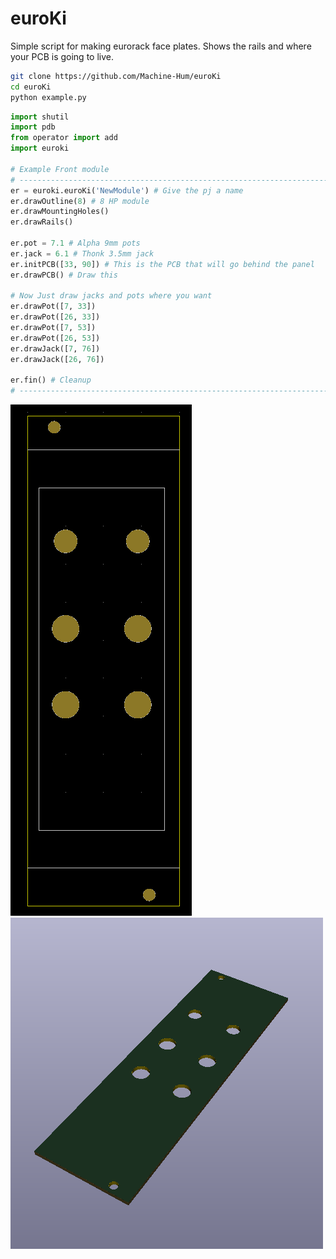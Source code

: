 # euroKi
Simple script for making eurorack face plates. Shows the rails and where your PCB is going to live. 

```bash
git clone https://github.com/Machine-Hum/euroKi
cd euroKi
python example.py

```

```python
import shutil
import pdb
from operator import add
import euroki

# Example Front module
# ---------------------------------------------------------------------
er = euroki.euroKi('NewModule') # Give the pj a name
er.drawOutline(8) # 8 HP module
er.drawMountingHoles()
er.drawRails()

er.pot = 7.1 # Alpha 9mm pots
er.jack = 6.1 # Thonk 3.5mm jack
er.initPCB([33, 90]) # This is the PCB that will go behind the panel
er.drawPCB() # Draw this

# Now Just draw jacks and pots where you want
er.drawPot([7, 33])
er.drawPot([26, 33])
er.drawPot([7, 53])
er.drawPot([26, 53])
er.drawJack([7, 76])
er.drawJack([26, 76])

er.fin() # Cleanup
# ---------------------------------------------------------------------

```

![2D ](images/2d.PNG "2D")<br>
![3D ](images/3d.PNG "3D")
